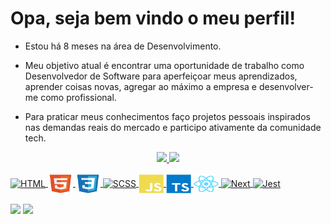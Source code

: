 # Opa, seja bem vindo o meu perfil!

- Estou há 8 meses na área de Desenvolvimento.

- Meu objetivo atual é encontrar uma oportunidade de trabalho como Desenvolvedor de Software para aperfeiçoar meus aprendizados, aprender coisas novas, agregar ao máximo a empresa e desenvolver-me como profissional.

- Para praticar meus conhecimentos faço projetos pessoais inspirados nas demandas reais do mercado e participo ativamente da comunidade tech.

<div align="center">
  <a href="https://github.com/rfllira">
  <img height="160em" src="https://github-readme-stats.vercel.app/api?username=rfllira&show_icons=true&theme=dark&include_all_commits=true&count_private=true"/>
  <img height="160em" src="https://github-readme-stats.vercel.app/api/top-langs/?username=rfllira&layout=compact&langs_count=7&theme=dark"/>
</div>

<div style="display: inline_block"><br>
  <img align="center" alt="HTML" height="30" width="40" src="https://cdn.jsdelivr.net/gh/devicons/devicon/icons/git/git-original.svg" />
  <img align="center" alt="HTML" height="30" width="40" src="https://raw.githubusercontent.com/devicons/devicon/master/icons/html5/html5-original.svg">
  <img align="center" alt="CSS" height="30" width="40" src="https://raw.githubusercontent.com/devicons/devicon/master/icons/css3/css3-original.svg">
  <img align="center" alt="SCSS" height="30" width="40" src="https://cdn.jsdelivr.net/gh/devicons/devicon/icons/sass/sass-original.svg">
  <img align="center" alt="Js" height="30" width="40" src="https://raw.githubusercontent.com/devicons/devicon/master/icons/javascript/javascript-plain.svg">
  <img align="center" alt="Ts" height="30" width="40" src="https://raw.githubusercontent.com/devicons/devicon/master/icons/typescript/typescript-plain.svg">
  <img align="center" alt="React" height="30" width="40" src="https://raw.githubusercontent.com/devicons/devicon/master/icons/react/react-original.svg">
  <img align="center" alt="Next" height="30" width="40" src="https://cdn.jsdelivr.net/gh/devicons/devicon@v2.15.1/devicon.min.css">
  <img align="center" alt="Jest" height="30" width="40" src="https://cdn.jsdelivr.net/gh/devicons/devicon/icons/jest/jest-plain.svg" />
</div>

<br/>

<div>
  <a href = "mailto:rafaelira347@gmail.com"><img src="https://img.shields.io/badge/-Gmail-%23333?style=for-the-badge&logo=gmail&logoColor=white" target="_blank"></a>
  <a href="https://www.linkedin.com/in/rafael-lira-18283622b/" target="_blank"><img src="https://img.shields.io/badge/-LinkedIn-%230077B5?style=for-the-badge&logo=linkedin&logoColor=white" target="_blank"></a> 
<div/>
